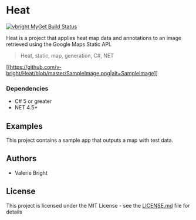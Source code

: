 # Heat

[![vbright MyGet Build Status](https://www.myget.org/BuildSource/Badge/vbright?identifier=8b5079ef-2fa5-4e93-8688-f128214e8ede)](https://www.myget.org/)

Heat is a project that applies heat map data and annotations to an image retrieved using the Google Maps Static API.

> Heat, static, map, generation, C#, NET

[[https://github.com/v-bright/Heat/blob/master/SampleImage.png|alt=SampleImage]]

### Dependencies

* C# 5 or greater
* NET 4.5+

## Examples

This project contains a sample app that outputs a map with test data.

## Authors

* Valerie Bright

## License

This project is licensed under the MIT License - see the [LICENSE.md](LICENSE.md) file for details
